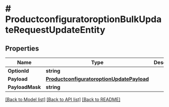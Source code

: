 # # ProductconfiguratoroptionBulkUpdateRequestUpdateEntity


## Properties 


Name | Type | Description | Notes
------------ | ------------- | ------------- | -------------
**OptionId**| **string** |   | [optional]
**Payload**| [**ProductconfiguratoroptionUpdatePayload**](ProductconfiguratoroptionUpdatePayload.md) |   | [optional]
**PayloadMask**| **string** |   | [optional]


[[Back to Model list]](../../README.md#models) [[Back to API list]](../../README.md#endpoints) [[Back to README]](../../README.md)

